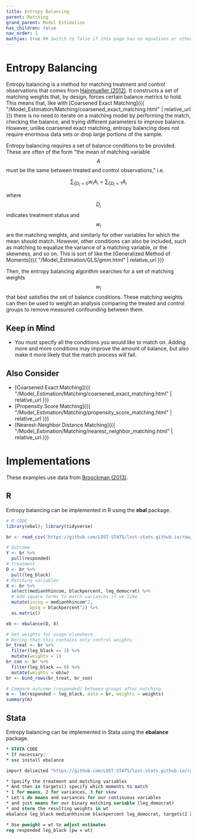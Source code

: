 ```yaml
---
title: Entropy Balancing
parent: Matching
grand_parent: Model Estimation
has_children: false
nav_order: 1
mathjax: true ## Switch to false if this page has no equations or other math rendering.
---
```


# Entropy Balancing

Entropy balancing is a method for matching treatment and control observations that comes from [Hainmueller (2012)](https://www.jstor.org/stable/41403737). It constructs a set of matching weights that, by design, forces certain balance metrics to hold. This means that, like with [Coarsened Exact Matching]({{ "/Model_Estimation/Matching/coarsened_exact_matching.html" | relative_url }}) there is no need to iterate on a matching model by performing the match, checking the balance, and trying different parameters to improve balance. However, unlike coarsened exact matching, entropy balancing does not require enormous data sets or drop large portions of the sample.

Entropy balancing requires a set of balance conditions to be provided. These are often of the form "the mean of matching variable $$A$$ must be the same between treated and control observations," i.e. 

$$\sum_{i|D_i=0}w_iA_i = \sum_{i|D_i=1}A_i$$ 

where $$D_i$$ indicates treatment status and $$w_i$$ are the matching weights, and similarly for other variables for which the mean should match. However, other conditions can also be included, such as matching to equalize the variance of a matching variable, or the skewness, and so on. This is sort of like the [Generalized Method of Moments]({{ "/Model_Estimation/GLS/gmm.html" | relative_url }})

Then, the entropy balancing algorithm searches for a set of matching weights $$w_i$$ that best satisfies the set of balance conditions. These matching weights can then be used to weight an analysis comparing the treated and control groups to remove measured confounding between them.

## Keep in Mind

- You must specify all the conditions you would like to match on. Adding more and more conditions may improve the amount of balance, but also make it more likely that the match process will fail.

## Also Consider

- [Coarsened Exact Matching]({{ "/Model_Estimation/Matching/coarsened_exact_matching.html" | relative_url }})
- [Propensity Score Matching]({{ "/Model_Estimation/Matching/propensity_score_matching.html" | relative_url }})
- [Nearest-Neighbor Distance Matching]({{ "/Model_Estimation/Matching/nearest_neighbor_matching.html" | relative_url }})

# Implementations

These examples use data from [Broockman (2013)](https://onlinelibrary.wiley.com/doi/full/10.1111/ajps.12018).

## R

Entropy balancing can be implemented in R using the **ebal** package.

```r
# R CODE
library(ebal); library(tidyverse)

br <- read_csv('https://github.com/LOST-STATS/lost-stats.github.io/raw/source/Model_Estimation/Matching/Data/broockman2013.csv')

# Outcome
Y <- br %>%
  pull(responded)
# Treatment
D <- br %>%
  pull(leg_black)
# Matching variables
X <- br %>%
  select(medianhhincom, blackpercent, leg_democrat) %>%
  # Add square terms to match variances if we like
  mutate(incsq = medianhhincom^2,
         bpsq = blackpercent^2) %>%
  as.matrix()

eb <- ebalance(D, X)

# Get weights for usage elsewhere
# Noting that this contains only control weights
br_treat <- br %>%
  filter(leg_black == 1) %>%
  mutate(weights = 1)
br_con <- br %>%
  filter(leg_black == 0) %>%
  mutate(weights = eb$w)
br <- bind_rows(br_treat, br_con)

# Compare outcome (responded) between groups after matching
m <- lm(responded ~ leg_black, data = br, weights = weights)
summary(m)
```

## Stata

Entropy balancing can be implemented in Stata using the **ebalance** package.

```stata
* STATA CODE
* If necessary:
* ssc install ebalance

import delimited "https://github.com/LOST-STATS/lost-stats.github.io/raw/source/Model_Estimation/Matching/Data/broockman2013.csv", clear

* Specify the treatment and matching variables
* And then in targets() specify which moments to match
* 1 for means, 2 for variances, 3 for skew
* Let's do means and variances for our continuous variables
* and just means for our binary matching variable (leg_democrat)
* and store the resulting weights in wt
ebalance leg_black medianhhincom blackpercent leg_democrat, targets(2 2 1) g(wt)

* Use pweight = wt to adjust estimates
reg responded leg_black [pw = wt]
```
